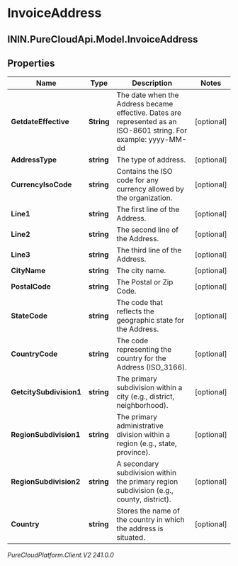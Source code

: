 # InvoiceAddress

## ININ.PureCloudApi.Model.InvoiceAddress

## Properties

|Name | Type | Description | Notes|
|------------ | ------------- | ------------- | -------------|
| **GetdateEffective** | **String** | The date when the Address became effective. Dates are represented as an ISO-8601 string. For example: yyyy-MM-dd | [optional] |
| **AddressType** | **string** | The type of address. | [optional] |
| **CurrencyIsoCode** | **string** | Contains the ISO code for any currency allowed by the organization. | [optional] |
| **Line1** | **string** | The first line of the Address. | [optional] |
| **Line2** | **string** | The second line of the Address. | [optional] |
| **Line3** | **string** | The third line of the Address. | [optional] |
| **CityName** | **string** | The city name. | [optional] |
| **PostalCode** | **string** | The Postal or Zip Code. | [optional] |
| **StateCode** | **string** | The code that reflects the geographic state for the Address. | [optional] |
| **CountryCode** | **string** | The code representing the country for the Address (ISO_3166). | [optional] |
| **GetcitySubdivision1** | **string** | The primary subdivision within a city (e.g., district, neighborhood). | [optional] |
| **RegionSubdivision1** | **string** | The primary administrative division within a region (e.g., state, province). | [optional] |
| **RegionSubdivision2** | **string** | A secondary subdivision within the primary region subdivision (e.g., county, district). | [optional] |
| **Country** | **string** | Stores the name of the country in which the address is situated. | [optional] |



_PureCloudPlatform.Client.V2 241.0.0_
